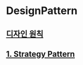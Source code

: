 # DesignPattern

## [디자인 원칙](https://github.com/0ofKIM/DesignPattern.wiki.git)

## [1. Strategy Pattern](https://github.com/0ofKIM/DesignPattern/wiki/Strategy-Pattern)
